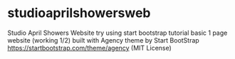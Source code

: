 # studioaprilshowersweb
Studio April Showers Website try using start bootstrap tutorial 
basic 1 page website (working 1/2) 
built with Agency theme by Start BootStrap https://startbootstrap.com/theme/agency (MIT License)

